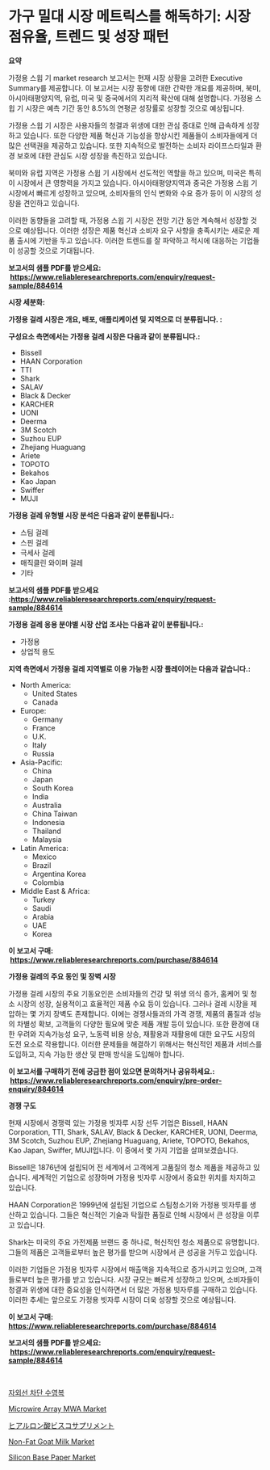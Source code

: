 <p><h1>가구 밀대 시장 메트릭스를 해독하기: 시장 점유율, 트렌드 및 성장 패턴</h1></p><p><strong>요약</strong></p>
<p><p>가정용 스윕 기 market research 보고서는 현재 시장 상황을 고려한 Executive Summary를 제공합니다. 이 보고서는 시장 동향에 대한 간략한 개요를 제공하며, 북미, 아시아태평양지역, 유럽, 미국 및 중국에서의 지리적 확산에 대해 설명합니다. 가정용 스윕 기 시장은 예측 기간 동안 8.5%의 연평균 성장률로 성장할 것으로 예상됩니다.</p><p>가정용 스윕 기 시장은 사용자들의 청결과 위생에 대한 관심 증대로 인해 급속하게 성장하고 있습니다. 또한 다양한 제품 혁신과 기능성을 향상시킨 제품들이 소비자들에게 더 많은 선택권을 제공하고 있습니다. 또한 지속적으로 발전하는 소비자 라이프스타일과 환경 보호에 대한 관심도 시장 성장을 촉진하고 있습니다.</p><p>북미와 유럽 지역은 가정용 스윕 기 시장에서 선도적인 역할을 하고 있으며, 미국은 특히 이 시장에서 큰 영향력을 가지고 있습니다. 아시아태평양지역과 중국은 가정용 스윕 기 시장에서 빠르게 성장하고 있으며, 소비자들의 인식 변화와 수요 증가 등이 이 시장의 성장을 견인하고 있습니다.</p><p>이러한 동향들을 고려할 때, 가정용 스윕 기 시장은 전망 기간 동안 계속해서 성장할 것으로 예상됩니다. 이러한 성장은 제품 혁신과 소비자 요구 사항을 충족시키는 새로운 제품 출시에 기반을 두고 있습니다. 이러한 트렌드를 잘 파악하고 적시에 대응하는 기업들이 성공할 것으로 기대됩니다.</p></p>
<p><strong>보고서의 샘플 PDF를 받으세요: &nbsp;<a href="https://www.reliableresearchreports.com/enquiry/request-sample/884614">https://www.reliableresearchreports.com/enquiry/request-sample/884614</a></strong></p>
<p><strong>시장 세분화:</strong></p>
<p><strong> 가정용 걸레 시장은 개요, 배포, 애플리케이션 및 지역으로 더 분류됩니다. :</strong></p>
<p><strong>구성요소 측면에서는 가정용 걸레 시장은 다음과 같이 분류됩니다.:</strong></p>
<p><ul><li>Bissell</li><li>HAAN Corporation</li><li>TTI</li><li>Shark</li><li>SALAV</li><li>Black & Decker</li><li>KARCHER</li><li>UONI</li><li>Deerma</li><li>3M Scotch</li><li>Suzhou EUP</li><li>Zhejiang Huaguang</li><li>Ariete</li><li>TOPOTO</li><li>Bekahos</li><li>Kao Japan</li><li>Swiffer</li><li>MUJI</li></ul></p>
<p><strong> 가정용 걸레 유형별 시장 분석은 다음과 같이 분류됩니다.:</strong></p>
<p><ul><li>스팀 걸레</li><li>스핀 걸레</li><li>극세사 걸레</li><li>매직클린 와이퍼 걸레</li><li>기타</li></ul></p>
<p><strong>보고서의 샘플 PDF를 받으세요 :<a href="https://www.reliableresearchreports.com/enquiry/request-sample/884614">https://www.reliableresearchreports.com/enquiry/request-sample/884614</a></strong></p>
<p><strong> 가정용 걸레 응용 분야별 시장 산업 조사는 다음과 같이 분류됩니다.:</strong></p>
<p><ul><li>가정용</li><li>상업적 용도</li></ul></p>
<p><strong>지역 측면에서 가정용 걸레 지역별로 이용 가능한 시장 플레이어는 다음과 같습니다.:</strong></p>
<p><ul>
    <li>
        North America:
        <ul>
            <li>United States</li>
            <li>Canada</li>
        </ul>
    </li>
    <li>
        Europe:
        <ul>
            <li>Germany</li>
            <li>France</li>
            <li>U.K.</li>
            <li>Italy</li>
            <li>Russia</li>
        </ul>
    </li>
    <li>
        Asia-Pacific:
        <ul>
            <li>China</li>
            <li>Japan</li>
            <li>South Korea</li>
            <li>India</li>
            <li>Australia</li>
            <li>China Taiwan</li>
            <li>Indonesia</li>
            <li>Thailand</li>
            <li>Malaysia</li>
        </ul>
    </li>
    <li>
        Latin America:
        <ul>
            <li>Mexico</li>
            <li>Brazil</li>
            <li>Argentina Korea</li>
            <li>Colombia</li>
        </ul>
    </li>
    <li>
        Middle East & Africa:
        <ul>
            <li>Turkey</li>
            <li>Saudi</li>
            <li>Arabia</li>
            <li>UAE</li>
            <li>Korea</li>
        </ul>
    </li>
    </ul></p>
<p><strong>이 보고서 구매: &nbsp;<a href="https://www.reliableresearchreports.com/purchase/884614">https://www.reliableresearchreports.com/purchase/884614</a></strong></p>
<p><strong>가정용 걸레의 주요 동인 및 장벽 시장</strong></p>
<p><p>가정용 걸레 시장의 주요 기동요인은 소비자들의 건강 및 위생 의식 증가, 홈케어 및 청소 시장의 성장, 실용적이고 효율적인 제품 수요 등이 있습니다. 그러나 걸레 시장을 제압하는 몇 가지 장벽도 존재합니다. 이에는 경쟁사들과의 가격 경쟁, 제품의 품질과 성능의 차별성 확보, 고객들의 다양한 필요에 맞춘 제품 개발 등이 있습니다. 또한 환경에 대한 우려와 지속가능성 요구, 노동력 비용 상승, 재활용과 재활용에 대한 요구도 시장의 도전 요소로 작용합니다. 이러한 문제들을 해결하기 위해서는 혁신적인 제품과 서비스를 도입하고, 지속 가능한 생산 및 판매 방식을 도입해야 합니다.</p></p>
<p><strong>이 보고서를 구매하기 전에 궁금한 점이 있으면 문의하거나 공유하세요.: &nbsp;<a href="https://www.reliableresearchreports.com/enquiry/pre-order-enquiry/884614">https://www.reliableresearchreports.com/enquiry/pre-order-enquiry/884614</a></strong></p>
<p><strong>경쟁 구도</strong></p>
<p><p>현재 시장에서 경쟁력 있는 가정용 빗자루 시장 선두 기업은 Bissell, HAAN Corporation, TTI, Shark, SALAV, Black & Decker, KARCHER, UONI, Deerma, 3M Scotch, Suzhou EUP, Zhejiang Huaguang, Ariete, TOPOTO, Bekahos, Kao Japan, Swiffer, MUJI입니다. 이 중에서 몇 가지 기업을 살펴보겠습니다.</p><p>Bissell은 1876년에 설립되어 전 세계에서 고객에게 고품질의 청소 제품을 제공하고 있습니다. 세계적인 기업으로 성장하며 가정용 빗자루 시장에서 중요한 위치를 차지하고 있습니다.</p><p>HAAN Corporation은 1999년에 설립된 기업으로 스팀청소기와 가정용 빗자루를 생산하고 있습니다. 그들은 혁신적인 기술과 탁월한 품질로 인해 시장에서 큰 성장을 이루고 있습니다.</p><p>Shark는 미국의 주요 가전제품 브랜드 중 하나로, 혁신적인 청소 제품으로 유명합니다. 그들의 제품은 고객들로부터 높은 평가를 받으며 시장에서 큰 성공을 거두고 있습니다.</p><p>이러한 기업들은 가정용 빗자루 시장에서 매출액을 지속적으로 증가시키고 있으며, 고객들로부터 높은 평가를 받고 있습니다. 시장 규모는 빠르게 성장하고 있으며, 소비자들이 청결과 위생에 대한 중요성을 인식하면서 더 많은 가정용 빗자루를 구매하고 있습니다. 이러한 추세는 앞으로도 가정용 빗자루 시장이 더욱 성장할 것으로 예상됩니다.</p></p>
<p><strong>이 보고서 구매: &nbsp; <a href="https://www.reliableresearchreports.com/purchase/884614">https://www.reliableresearchreports.com/purchase/884614</a></strong></p>
<p><strong>보고서의 샘플 PDF를 받으세요: &nbsp;<a href="https://www.reliableresearchreports.com/enquiry/request-sample/884614">https://www.reliableresearchreports.com/enquiry/request-sample/884614</a></strong><strong></strong></p>
<p>&nbsp;</p>
<p><p><a href="https://github.com/vsoq0zknh59/Market-Research-Report-List-1/blob/main/34459461337.md">자외선 차단 수영복</a></p><p><a href="https://three-jumbo-f6d.notion.site/Microwire-Array-MWA-Market-Growth-Market-Trends-COVID-19-Impact-and-Forecasts-for-period-from-202-151caf8563cb43b79316dd057fbffc78">Microwire Array MWA Market</a></p><p><a href="https://github.com/bevdtkn4419963/Market-Research-Report-List-1/blob/main/92432991675.md">ヒアルロン酸ビスコサプリメント</a></p><p><a href="https://view.publitas.com/reportprime-1/non-fat-goat-milk-market-dynamics-2024-2031-also-about-its-market-trends-projections-and-opportunities/">Non-Fat Goat Milk Market</a></p><p><a href="https://issuu.com/reportprime-2/docs/silicon-base-paper-market-size-2030.pptx">Silicon Base Paper Market</a></p></p>